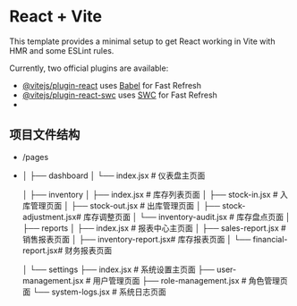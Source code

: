 # React + Vite

This template provides a minimal setup to get React working in Vite with HMR and some ESLint rules.

Currently, two official plugins are available:

- [@vitejs/plugin-react](https://github.com/vitejs/vite-plugin-react/blob/main/packages/plugin-react/README.md) uses [Babel](https://babeljs.io/) for Fast Refresh
- [@vitejs/plugin-react-swc](https://github.com/vitejs/vite-plugin-react-swc) uses [SWC](https://swc.rs/) for Fast Refresh
-

## 项目文件结构

- /pages
- │
  ├── dashboard
  │ └── index.jsx # 仪表盘主页面
  
  │
  ├── inventory
  │ ├── index.jsx # 库存列表页面
  │ ├── stock-in.jsx # 入库管理页面
  │ ├── stock-out.jsx # 出库管理页面
  │ ├── stock-adjustment.jsx# 库存调整页面
  │ └── inventory-audit.jsx # 库存盘点页面
  │
  ├── reports
  │ ├── index.jsx # 报表中心主页面
  │ ├── sales-report.jsx # 销售报表页面
  │ ├── inventory-report.jsx# 库存报表页面
  │ └── financial-report.jsx# 财务报表页面
  
  │
  └── settings
  ├── index.jsx # 系统设置主页面
  ├── user-management.jsx # 用户管理页面
  ├── role-management.jsx # 角色管理页面
  └── system-logs.jsx # 系统日志页面

